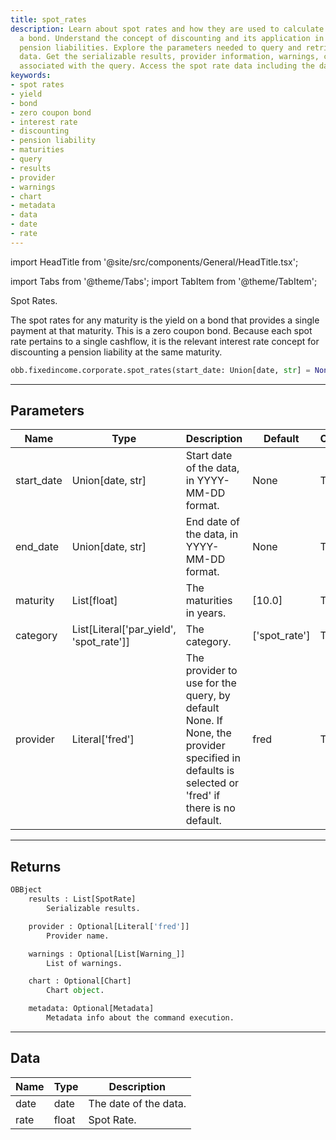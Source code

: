 ```yaml
---
title: spot_rates
description: Learn about spot rates and how they are used to calculate the yield on
  a bond. Understand the concept of discounting and its application in evaluating
  pension liabilities. Explore the parameters needed to query and retrieve spot rate
  data. Get the serializable results, provider information, warnings, chart, and metadata
  associated with the query. Access the spot rate data including the date and rate.
keywords:
- spot rates
- yield
- bond
- zero coupon bond
- interest rate
- discounting
- pension liability
- maturities
- query
- results
- provider
- warnings
- chart
- metadata
- data
- date
- rate
---
```


import HeadTitle from '@site/src/components/General/HeadTitle.tsx';

<HeadTitle title="fixedincome /corporate/spot_rates - Reference | OpenBB Platform Docs" />

<!-- markdownlint-disable MD012 MD031 MD033 -->

import Tabs from '@theme/Tabs';
import TabItem from '@theme/TabItem';

Spot Rates.

The spot rates for any maturity is the yield on a bond that provides a single payment at that maturity.
This is a zero coupon bond.
Because each spot rate pertains to a single cashflow, it is the relevant interest rate
concept for discounting a pension liability at the same maturity.

```python wordwrap
obb.fixedincome.corporate.spot_rates(start_date: Union[date, str] = None, end_date: Union[date, str] = None, maturity: List[float] = [10.0], category: List[Literal[list]] = ['spot_rate'], provider: Literal[str] = fred)
```

---

## Parameters

<Tabs>
<TabItem value="standard" label="Standard">

| Name | Type | Description | Default | Optional |
| ---- | ---- | ----------- | ------- | -------- |
| start_date | Union[date, str] | Start date of the data, in YYYY-MM-DD format. | None | True |
| end_date | Union[date, str] | End date of the data, in YYYY-MM-DD format. | None | True |
| maturity | List[float] | The maturities in years. | [10.0] | True |
| category | List[Literal['par_yield', 'spot_rate']] | The category. | ['spot_rate'] | True |
| provider | Literal['fred'] | The provider to use for the query, by default None. If None, the provider specified in defaults is selected or 'fred' if there is no default. | fred | True |
</TabItem>

</Tabs>

---

## Returns

```python wordwrap
OBBject
    results : List[SpotRate]
        Serializable results.

    provider : Optional[Literal['fred']]
        Provider name.

    warnings : Optional[List[Warning_]]
        List of warnings.

    chart : Optional[Chart]
        Chart object.

    metadata: Optional[Metadata]
        Metadata info about the command execution.
```

---

## Data

<Tabs>
<TabItem value="standard" label="Standard">

| Name | Type | Description |
| ---- | ---- | ----------- |
| date | date | The date of the data. |
| rate | float | Spot Rate. |
</TabItem>

</Tabs>

